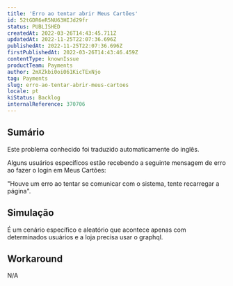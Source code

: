 ```yaml
---
title: 'Erro ao tentar abrir Meus Cartões'
id: 52tGDR6eR5NU63HIJd29fr
status: PUBLISHED
createdAt: 2022-03-26T14:43:45.711Z
updatedAt: 2022-11-25T22:07:36.696Z
publishedAt: 2022-11-25T22:07:36.696Z
firstPublishedAt: 2022-03-26T14:43:46.459Z
contentType: knownIssue
productTeam: Payments
author: 2mXZkbi0oi061KicTExNjo
tag: Payments
slug: erro-ao-tentar-abrir-meus-cartoes
locale: pt
kiStatus: Backlog
internalReference: 370706
---
```


## Sumário

<div class="alert alert-info">
  <p>Este problema conhecido foi traduzido automaticamente do inglês.</p>
</div>


Alguns usuários específicos estão recebendo a seguinte mensagem de erro ao fazer o login em Meus Cartões:

"Houve um erro ao tentar se comunicar com o sistema, tente recarregar a página".




## Simulação


É um cenário específico e aleatório que acontece apenas com determinados usuários e a loja precisa usar o graphql.



## Workaround


N/A

